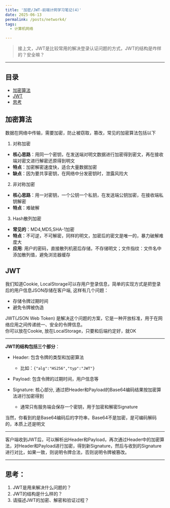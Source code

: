 ```yaml
---
title: '加密/JWT-前端计网学习笔记(4)'
date: 2025-06-13
permalink: /posts/network4/
tags:
  - 计算机网络

---
```


> 接上文，JWT是比较常用的解决登录认证问题的方式，JWT的结构是咋样的？安全嘛？

---- 

## 目录
- [加密算法](#加密算法)
- [JWT](#jwt)
- [思考](#思考)


## 加密算法

数据在网络中传输，需要加密，防止被窃取，篡改，常见的加密算法包括以下

1. 对称加密
  - **核心思路**：用同一个密钥，在发送端对明文数据进行加密得到密文，再在接收端对密文进行解密还原得到明文
  - **特点**：加密解密速度快，适合大量数据加密
  - **缺点**：因为要共享密钥，在网络中分发密钥时，泄露风险大

2. 非对称加密
  - **核心思路**：用一对密钥，一个公钥一个私钥，在发送端公钥加密，在接收端私钥解密
  - **特点**：难破解

3. Hash散列加密
  - **常见的**：MD4,MD5,SHA-1加密
  - **特点**：不可逆，不可解密，同样的明文，加密后的密文是唯一的，暴力破解难度大
  - **应用**: 用户的密码，直接散列机密后存储，不存储明文；文件指纹：文件名中添加散列值，避免浏览器缓存

## JWT

我们知道Cookie, LocalStorage可以存用户登录信息，简单的实现方式是把登录后的用户信息JSON存储在客户端, 这样有几个问题：
- 存储令牌过期时间
- 避免令牌被伪造
    
JWT(JSON Web Token) 是解决这个问题的方案，它是一种开放标准，用于在网络应用之间传递统一、安全的令牌信息。   
你可以放在Cookie, 放在LocalStorage，只要和后端约定好，就OK

---

**JWT的结构包括三个部分**：
  - Header: 包含令牌的类型和加密算法
    - 比如：`{"alg":"HS256","typ":"JWT"}`

  - Payload: 包含令牌的过期时间，用户信息等

  - Signature: 核心部分, 通过把Header和Payload的Base64编码结果按加密算法进行加密得到
    - 通常只有服务端会保存一个密钥，用于加密和解密Signature

当然，你看到的是Base64编码后的字符串，Base64不是加密，是可编码解码的，本质上还是明文

---    

客户端收到JWT后，可以解析出Header和Payload，再次通过Header中的加密算法，对Header和Payload进行加密，得到新Signature，然后与收到的Signature进行对比，如果一致，则说明令牌合法，否则说明令牌被篡改。

---

## 思考：
1. JWT是用来解决什么问题的？
2. JWT的结构是什么样的？
3. 请描述JWT的加密、解密和验证过程？







